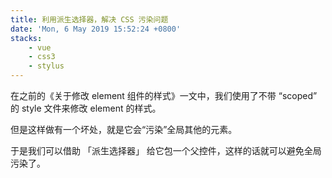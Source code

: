 ```yaml
---
title: 利用派生选择器，解决 CSS 污染问题
date: 'Mon, 6 May 2019 15:52:24 +0800'
stacks:
    - vue
    - css3
    - stylus
---
```


在之前的《关于修改 element 组件的样式》一文中，我们使用了不带 “scoped” 的 style 文件来修改 element 的样式。

但是这样做有一个坏处，就是它会“污染”全局其他的元素。

于是我们可以借助 「派生选择器」 给它包一个父控件，这样的话就可以避免全局污染了。


